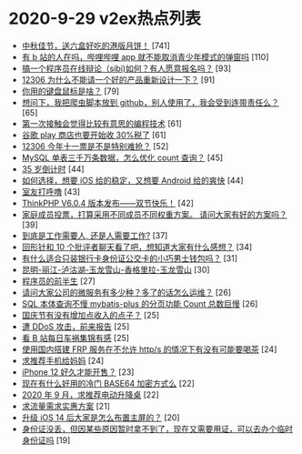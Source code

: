 # 2020-9-29 v2ex热点列表

+ [中秋佳节，送六盒好吃的港版月饼！](https://www.v2ex.com/t/711461#reply741) [741]
+ [有 b 站的人在吗，哔哩哔哩 app 就不能取消青少年模式的弹窗吗](https://www.v2ex.com/t/711450#reply110) [110]
+ [搞一个程序员在线辩论（sibi)如何？有人愿意报名吗？](https://www.v2ex.com/t/711451#reply93) [93]
+ [12306 为什么不能请一个好的产品重新设计一下？](https://www.v2ex.com/t/711454#reply91) [91]
+ [你用的键盘鼠标是啥？](https://www.v2ex.com/t/711500#reply79) [79]
+ [想问下，我把爬虫脚本放到 github，别人使用了，我会受到连带责任么？](https://www.v2ex.com/t/711465#reply65) [65]
+ [第一次接触会觉得比较有意思的编程技术](https://www.v2ex.com/t/711436#reply61) [61]
+ [谷歌 play 商店也要开始收 30%税了](https://www.v2ex.com/t/711493#reply61) [61]
+ [12306 今年十一票是不是特别难抢？](https://www.v2ex.com/t/711458#reply52) [52]
+ [MySQL 单表三千万条数据，怎么优化 count 查询？](https://www.v2ex.com/t/711478#reply45) [45]
+ [35 岁倒计时](https://www.v2ex.com/t/711519#reply44) [44]
+ [如何选择，想要 iOS 给的稳定，又想要 Android 给的爽快](https://www.v2ex.com/t/711561#reply44) [44]
+ [室友打呼噜](https://www.v2ex.com/t/711498#reply43) [43]
+ [ThinkPHP V6.0.4 版本发布——双节快乐！](https://www.v2ex.com/t/711449#reply42) [42]
+ [家庭成员投票，打算采用不同成员不同权重方案。 请问大家有好的方案吗？](https://www.v2ex.com/t/711559#reply39) [39]
+ [到底是工作需要人, 还是人需要工作?](https://www.v2ex.com/t/711508#reply37) [37]
+ [回形针和 10 个批评者聊天看了吧，想知道大家有什么感想？](https://www.v2ex.com/t/711526#reply34) [34]
+ [有什么适合只装银行卡身份证公交卡的小巧男士钱包吗？](https://www.v2ex.com/t/711556#reply31) [31]
+ [昆明-丽江-泸沽湖-玉龙雪山-香格里拉-玉龙雪山](https://www.v2ex.com/t/711457#reply30) [30]
+ [程序员的前半生](https://www.v2ex.com/t/711517#reply27) [27]
+ [请问大家公司的微服务有多少种？多了的话怎么运维？](https://www.v2ex.com/t/711442#reply26) [26]
+ [SQL 本体查询不慢 mybatis-plus 的分页功能 Count 总数巨慢](https://www.v2ex.com/t/711464#reply26) [26]
+ [国庆节有没有增加点收入的点子？](https://www.v2ex.com/t/711473#reply25) [25]
+ [遭 DDoS 攻击，前来报告](https://www.v2ex.com/t/711541#reply25) [25]
+ [看 B 站每日车祸集锦有感](https://www.v2ex.com/t/711625#reply25) [25]
+ [使用国内搭建 FRP 服务在不允许 http/s 的情况下有没有可能要喝茶](https://www.v2ex.com/t/711440#reply24) [24]
+ [求推荐手机给妈妈](https://www.v2ex.com/t/711587#reply24) [24]
+ [iPhone 12 好久才能开售？](https://www.v2ex.com/t/711570#reply23) [23]
+ [现在有什么好用的冷门 BASE64 加密方式么](https://www.v2ex.com/t/711518#reply22) [22]
+ [2020 年 9 月，求推荐电动升降桌](https://www.v2ex.com/t/711546#reply22) [22]
+ [求流量需求实惠方案](https://www.v2ex.com/t/711438#reply21) [21]
+ [升级 iOS 14 后大家是怎么布置主屏的？](https://www.v2ex.com/t/711533#reply20) [20]
+ [身份证没丢，但因某些原因暂时拿不到了，现在又需要用证，可以去办个临时身份证吗](https://www.v2ex.com/t/711682#reply19) [19]
